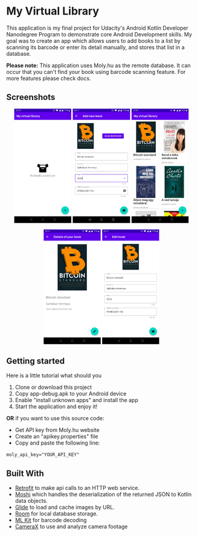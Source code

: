 # My Virtual Library
This application is my final project for Udacity's Android Kotlin Developer Nanodegree Program to demonstrate core Android Development skills. My goal was to create an app which allows users to add books to a list by scanning its barcode or enter its detail manually, and stores that list in a database.

**Please note:** This application uses Moly.hu as the remote database. It can occur that you can't find your book using barcode scanning feature.
For more features please check docs.

## Screenshots
<p align="center">
<img src=screenshots/Screenshot_20210702-225442.jpg width=30% height=30%>
<img src=screenshots/Screenshot_20210702-231110.jpg width=30% height=30%>
<img src=screenshots/Screenshot_20210703-121620.jpg width=30% height=30%>
</p>
<p align="center">
<img src=screenshots/Screenshot_20210702-231129.jpg width=30% height=30%>
<img src=screenshots/Screenshot_20210702-231141.jpg width=30% height=30%>
</p>

## Getting started
Here is a little tutorial what should you 

1. Clone or download this project
2. Copy app-debug.apk to your Android device
3. Enable "install unknown apps" and install the app
4. Start the application and enjoy it!

**OR** if you want to use this source code:
- Get API key from Moly.hu website
- Create an "apikey.properties" file
- Copy and paste the following line:
```
moly_api_key="YOUR_API_KEY"
```

## Built With

* [Retrofit](https://square.github.io/retrofit/) to make api calls to an HTTP web service.
* [Moshi](https://github.com/square/moshi) which handles the deserialization of the returned JSON to Kotlin data objects. 
* [Glide](https://bumptech.github.io/glide/) to load and cache images by URL.
* [Room](https://developer.android.com/training/data-storage/room) for local database storage.
* [ML Kit](https://developers.google.com/ml-kit/vision/barcode-scanning) for barcode decoding
* [CameraX](https://developer.android.com/training/camerax) to use and analyze camera footage
